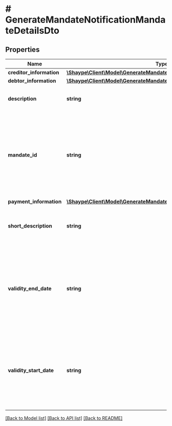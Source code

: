 # # GenerateMandateNotificationMandateDetailsDto

## Properties

Name | Type | Description | Notes
------------ | ------------- | ------------- | -------------
**creditor_information** | [**\Shaype\Client\Model\GenerateMandateNotificationCreditorInformationDto**](GenerateMandateNotificationCreditorInformationDto.md) |  | [optional]
**debtor_information** | [**\Shaype\Client\Model\GenerateMandateNotificationDebtorInformationDto**](GenerateMandateNotificationDebtorInformationDto.md) |  |
**description** | **string** | Reason for the mandate setup as narrative text. | [optional]
**mandate_id** | **string** | Identifier of the mandate affected by action expressed as Unique identifier (UUID) version 1 format without the 4 hyphen separators. |
**payment_information** | [**\Shaype\Client\Model\GenerateMandateNotificationPaymentInformationDto**](GenerateMandateNotificationPaymentInformationDto.md) |  |
**short_description** | **string** | Short description of the reason for mandate setup as narrative text. | [optional]
**validity_end_date** | **string** | End date of the validity of the mandate expressed in YYYY-MM-DD format.. If specified, the mandate is valid until 23:59:59.999 Australia Sydney time on this date. | [optional]
**validity_start_date** | **string** | Start date of the validity of the mandate expressed in YYYY-MM-DD format.. The mandate is valid as of 00:00:00.000 Australia Sydney time on this date. |

[[Back to Model list]](../../README.md#models) [[Back to API list]](../../README.md#endpoints) [[Back to README]](../../README.md)
